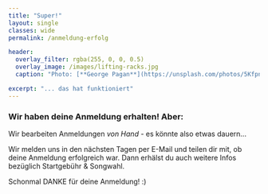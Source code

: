 ```yaml
---
title: "Super!"
layout: single
classes: wide
permalink: /anmeldung-erfolg

header:
  overlay_filter: rgba(255, 0, 0, 0.5)
  overlay_image: /images/lifting-racks.jpg
  caption: "Photo: [**George Pagan**](https://unsplash.com/photos/5Kfpn0m0OB4)"

excerpt: "... das hat funktioniert"
---
```


### Wir haben deine Anmeldung erhalten! Aber:

Wir bearbeiten Anmeldungen _von Hand_ - es könnte also etwas dauern...

Wir melden uns in den nächsten Tagen per E-Mail und teilen dir mit, ob deine Anmeldung erfolgreich war. 
Dann erhälst du auch weitere Infos bezüglich Startgebühr & Songwahl.

Schonmal DANKE für deine Anmeldung! :)

